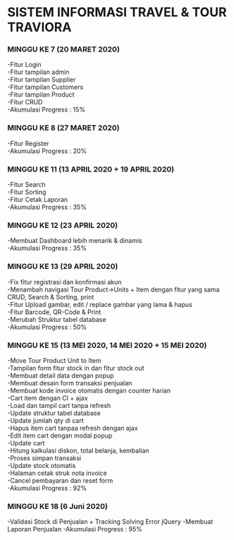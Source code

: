 # SISTEM INFORMASI TRAVEL & TOUR TRAVIORA

### MINGGU KE 7 (20 MARET 2020) ###
-Fitur Login <br>
-Fitur tampilan admin <br>
-Fitur tampilan Supplier <br>
-Fitur tampilan Customers <br>
-Fitur tampilan Product <br>
-Fitur CRUD <br>
-Akumulasi Progress : 15% <br>

### MINGGU KE 8 (27 MARET 2020) ###
-Fitur Register <br>
-Akumulasi Progress : 20% <br>

### MINGGU KE 11 (13 APRIL 2020 + 19 APRIL 2020) ###
-Fitur Search <br>
-Fitur Sorting <br>
-Fitur Cetak Laporan <br>
-Akumulasi Progress : 35% <br>

### MINGGU KE 12 (23 APRIL 2020) ###
-Membuat Dashboard lebih menarik & dinamis <br>
-Akumulasi Progress : 35% <br>

### MINGGU KE 13 (29 APRIL 2020) ###
-Fix fitur registrasi dan konfirmasi akun <br>
-Menambah navigasi Tour Product->Units + Item dengan fitur yang sama CRUD, Search & Sorting, print <br>
-Fitur Upload gambar, edit / replace gambar yang lama & hapus <br>
-Fitur Barcode, QR-Code & Print <br>
-Merubah Struktur tabel database <br>
-Akumulasi Progress : 50% <br>

### MINGGU KE 15 (13 MEI 2020, 14 MEI 2020 + 15 MEI 2020) ###
-Move Tour Product Unit to Item <br>
-Tampilan form fitur stock in dan fitur stock out<br>
-Membuat detail data dengan popup<br>
-Membuat desain form transaksi penjualan<br>
-Membuat kode invoice otomatis dengan counter harian<br>
-Cart item dengan CI + ajax<br>
-Load dan tampil cart tanpa refresh<br>
-Update struktur tabel database<br>
-Update jumlah qty di cart<br>
-Hapus item cart tanpaa refresh dengan ajax<br>
-Edit item cart dengan modal popup<br>
-Update cart<br>
-Hitung kalkulasi diskon, total belanja, kembalian<br>
-Proses simpan transaksi<br>
-Update stock otomatis<br>
-Halaman cetak struk nota invoice<br>
-Cancel pembayaran dan reset form<br>
-Akumulasi Progress : 92% <br>

### MINGGU KE 18 (6 Juni 2020) ###
-Validasi Stock di Penjualan + Tracking Solving Error jQuery
-Membuat Laporan Penjualan
-Akumulasi Progress : 95%

